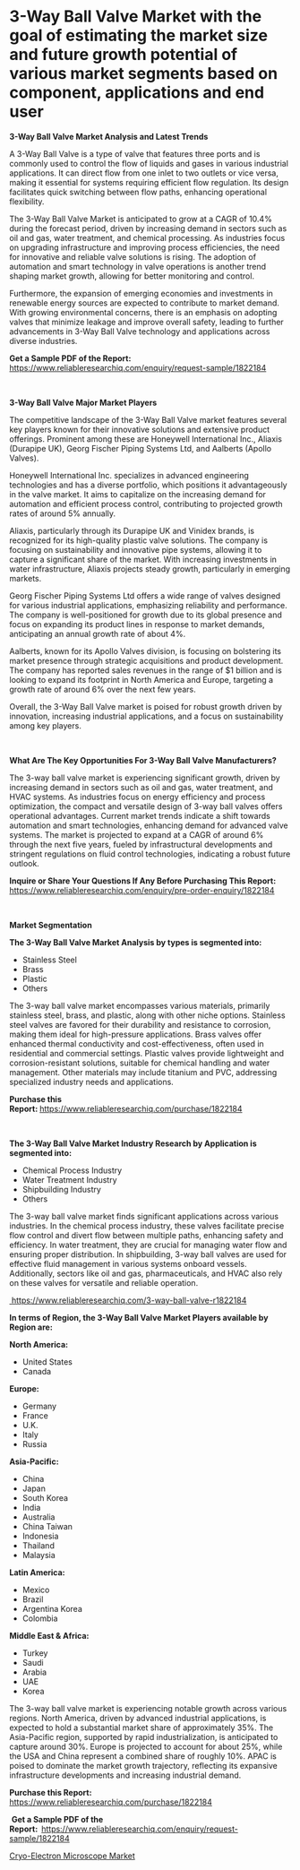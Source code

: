 <p><h1>3-Way Ball Valve Market with the goal of estimating the market size and future growth potential of various market segments based on component, applications and end user</h1></p><p><strong>3-Way Ball Valve Market Analysis and Latest Trends</strong></p>
<p><p>A 3-Way Ball Valve is a type of valve that features three ports and is commonly used to control the flow of liquids and gases in various industrial applications. It can direct flow from one inlet to two outlets or vice versa, making it essential for systems requiring efficient flow regulation. Its design facilitates quick switching between flow paths, enhancing operational flexibility.</p><p>The 3-Way Ball Valve Market is anticipated to grow at a CAGR of 10.4% during the forecast period, driven by increasing demand in sectors such as oil and gas, water treatment, and chemical processing. As industries focus on upgrading infrastructure and improving process efficiencies, the need for innovative and reliable valve solutions is rising. The adoption of automation and smart technology in valve operations is another trend shaping market growth, allowing for better monitoring and control.</p><p>Furthermore, the expansion of emerging economies and investments in renewable energy sources are expected to contribute to market demand. With growing environmental concerns, there is an emphasis on adopting valves that minimize leakage and improve overall safety, leading to further advancements in 3-Way Ball Valve technology and applications across diverse industries.</p></p>
<p><strong>Get a Sample PDF of the Report:&nbsp;</strong> <a href="https://www.reliableresearchiq.com/enquiry/request-sample/1822184?utm_campaign=3318&utm_medium=2&utm_source=Github&utm_content=ia&utm_term=12042025&utm_id=3-way-ball-valve">https://www.reliableresearchiq.com/enquiry/request-sample/1822184</a></p>
<p>&nbsp;</p>
<p><strong>3-Way Ball Valve Major Market Players</strong></p>
<p><p>The competitive landscape of the 3-Way Ball Valve market features several key players known for their innovative solutions and extensive product offerings. Prominent among these are Honeywell International Inc., Aliaxis (Durapipe UK), Georg Fischer Piping Systems Ltd, and Aalberts (Apollo Valves).</p><p>Honeywell International Inc. specializes in advanced engineering technologies and has a diverse portfolio, which positions it advantageously in the valve market. It aims to capitalize on the increasing demand for automation and efficient process control, contributing to projected growth rates of around 5% annually.</p><p>Aliaxis, particularly through its Durapipe UK and Vinidex brands, is recognized for its high-quality plastic valve solutions. The company is focusing on sustainability and innovative pipe systems, allowing it to capture a significant share of the market. With increasing investments in water infrastructure, Aliaxis projects steady growth, particularly in emerging markets.</p><p>Georg Fischer Piping Systems Ltd offers a wide range of valves designed for various industrial applications, emphasizing reliability and performance. The company is well-positioned for growth due to its global presence and focus on expanding its product lines in response to market demands, anticipating an annual growth rate of about 4%.</p><p>Aalberts, known for its Apollo Valves division, is focusing on bolstering its market presence through strategic acquisitions and product development. The company has reported sales revenues in the range of $1 billion and is looking to expand its footprint in North America and Europe, targeting a growth rate of around 6% over the next few years.</p><p>Overall, the 3-Way Ball Valve market is poised for robust growth driven by innovation, increasing industrial applications, and a focus on sustainability among key players.</p></p>
<p>&nbsp;</p>
<p><strong>What Are The Key Opportunities For 3-Way Ball Valve Manufacturers?</strong></p>
<p><p>The 3-way ball valve market is experiencing significant growth, driven by increasing demand in sectors such as oil and gas, water treatment, and HVAC systems. As industries focus on energy efficiency and process optimization, the compact and versatile design of 3-way ball valves offers operational advantages. Current market trends indicate a shift towards automation and smart technologies, enhancing demand for advanced valve systems. The market is projected to expand at a CAGR of around 6% through the next five years, fueled by infrastructural developments and stringent regulations on fluid control technologies, indicating a robust future outlook.</p></p>
<p><strong>Inquire or Share Your Questions If Any Before Purchasing This Report:</strong> <a href="https://www.reliableresearchiq.com/enquiry/pre-order-enquiry/1822184?utm_campaign=3318&utm_medium=2&utm_source=Github&utm_content=ia&utm_term=12042025&utm_id=3-way-ball-valve">https://www.reliableresearchiq.com/enquiry/pre-order-enquiry/1822184</a></p>
<p>&nbsp;</p>
<p><strong>Market Segmentation</strong></p>
<p><strong>The 3-Way Ball Valve Market Analysis by types is segmented into:</strong></p>
<p><ul><li>Stainless Steel</li><li>Brass</li><li>Plastic</li><li>Others</li></ul></p>
<p><p>The 3-way ball valve market encompasses various materials, primarily stainless steel, brass, and plastic, along with other niche options. Stainless steel valves are favored for their durability and resistance to corrosion, making them ideal for high-pressure applications. Brass valves offer enhanced thermal conductivity and cost-effectiveness, often used in residential and commercial settings. Plastic valves provide lightweight and corrosion-resistant solutions, suitable for chemical handling and water management. Other materials may include titanium and PVC, addressing specialized industry needs and applications.</p></p>
<p><strong>Purchase this Report:&nbsp;</strong><a href="https://www.reliableresearchiq.com/purchase/1822184?utm_campaign=3318&utm_medium=2&utm_source=Github&utm_content=ia&utm_term=12042025&utm_id=3-way-ball-valve">https://www.reliableresearchiq.com/purchase/1822184</a></p>
<p>&nbsp;</p>
<p><strong>The 3-Way Ball Valve Market Industry Research by Application is segmented into:</strong></p>
<p><ul><li>Chemical Process Industry</li><li>Water Treatment Industry</li><li>Shipbuilding Industry</li><li>Others</li></ul></p>
<p><p>The 3-way ball valve market finds significant applications across various industries. In the chemical process industry, these valves facilitate precise flow control and divert flow between multiple paths, enhancing safety and efficiency. In water treatment, they are crucial for managing water flow and ensuring proper distribution. In shipbuilding, 3-way ball valves are used for effective fluid management in various systems onboard vessels. Additionally, sectors like oil and gas, pharmaceuticals, and HVAC also rely on these valves for versatile and reliable operation.</p></p>
<p><a href="https://www.reliableresearchiq.com/3-way-ball-valve-r1822184?utm_campaign=3318&utm_medium=2&utm_source=Github&utm_content=ia&utm_term=12042025&utm_id=3-way-ball-valve">&nbsp;https://www.reliableresearchiq.com/3-way-ball-valve-r1822184</a></p>
<p><strong>In terms of Region, the 3-Way Ball Valve Market Players available by Region are:</strong></p>
<p>
    <p> <strong> North America: </strong>
        <ul>
            <li>United States</li>
            <li>Canada</li>
        </ul>
        </p> 
    <p> <strong> Europe: </strong>
        <ul>
            <li>Germany</li>
            <li>France</li>
            <li>U.K.</li>
            <li>Italy</li>
            <li>Russia</li>
        </ul>
        </p> 
    <p> <strong> Asia-Pacific: </strong>
        <ul>
            <li>China</li>
            <li>Japan</li>
            <li>South Korea</li>
            <li>India</li>
            <li>Australia</li>
            <li>China Taiwan</li>
            <li>Indonesia</li>
            <li>Thailand</li>
            <li>Malaysia</li>
        </ul>
        </p> 
    <p> <strong> Latin America: </strong>
        <ul>
            <li>Mexico</li>
            <li>Brazil</li>
            <li>Argentina Korea</li>
            <li>Colombia</li>
        </ul>
        </p> 
    <p> <strong> Middle East & Africa: </strong>
        <ul>
            <li>Turkey</li>
            <li>Saudi</li>
            <li>Arabia</li>
            <li>UAE</li>
            <li>Korea</li>
        </ul>
    </p>
    </p>
<p><p>The 3-way ball valve market is experiencing notable growth across various regions. North America, driven by advanced industrial applications, is expected to hold a substantial market share of approximately 35%. The Asia-Pacific region, supported by rapid industrialization, is anticipated to capture around 30%. Europe is projected to account for about 25%, while the USA and China represent a combined share of roughly 10%. APAC is poised to dominate the market growth trajectory, reflecting its expansive infrastructure developments and increasing industrial demand.</p></p>
<p><strong>Purchase this Report: </strong><a href="https://www.reliableresearchiq.com/purchase/1822184?utm_campaign=3318&utm_medium=2&utm_source=Github&utm_content=ia&utm_term=12042025&utm_id=3-way-ball-valve">https://www.reliableresearchiq.com/purchase/1822184</a></p>
<p>&nbsp;<strong>Get a Sample PDF of the Report:&nbsp;&nbsp;</strong><a href="https://www.reliableresearchiq.com/enquiry/request-sample/1822184?utm_campaign=3318&utm_medium=2&utm_source=Github&utm_content=ia&utm_term=12042025&utm_id=3-way-ball-valve">https://www.reliableresearchiq.com/enquiry/request-sample/1822184</a></p>
<p><strong></strong></p>
<p><p><a href="https://github.com/arneslullapq/Market-Research-Report-List-1/blob/main/cryo-electron-microscope-market.md?utm_campaign=3318&utm_medium=2&utm_source=Github&utm_content=ia&utm_term=12042025&utm_id=3-way-ball-valve">Cryo-Electron Microscope Market</a></p></p>